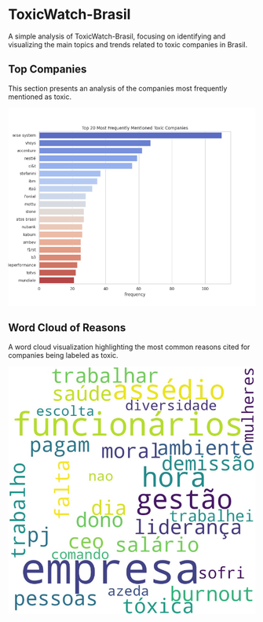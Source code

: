 # ToxicWatch-Brasil

A simple analysis of ToxicWatch-Brasil, focusing on identifying and visualizing the main topics and trends related to toxic companies in Brasil.

## Top Companies

This section presents an analysis of the companies most frequently mentioned as toxic.

![Top Companies](images/top_20_toxic_companies.png)

## Word Cloud of Reasons

A word cloud visualization highlighting the most common reasons cited for companies being labeled as toxic.

![Word Cloud of Reasons](images/wordcloud.jpeg)
